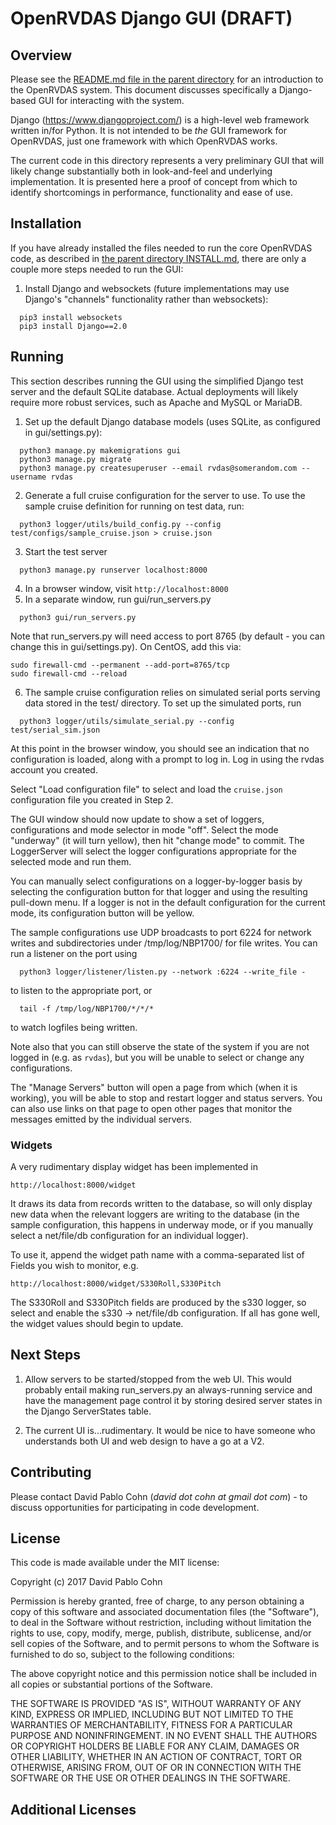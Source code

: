 # OpenRVDAS Django GUI (DRAFT)

## Overview

Please see the [README.md file in the parent directory](../README.md)
for an introduction to the OpenRVDAS system. This document discusses
specifically a Django-based GUI for interacting with the system.

Django (<https://www.djangoproject.com/>) is a high-level web
framework written in/for Python. It is not intended to be *the* GUI
framework for OpenRVDAS, just one framework with which OpenRVDAS
works.

The current code in this directory represents a very preliminary GUI
that will likely change substantially both in look-and-feel and
underlying implementation. It is presented here a proof of concept
from which to identify shortcomings in performance, functionality and
ease of use.

## Installation

If you have already installed the files needed to run the core
OpenRVDAS code, as described in [the parent directory
INSTALL.md](../INSTALL.md), there are only a couple more steps needed
to run the GUI:

1. Install Django and websockets (future implementations may use
Django's "channels" functionality rather than websockets):
```
  pip3 install websockets
  pip3 install Django==2.0
```

## Running

This section describes running the GUI using the simplified Django
test server and the default SQLite database. Actual deployments will
likely require more robust services, such as Apache and MySQL or
MariaDB.

1. Set up the default Django database models (uses SQLite, as
configured in gui/settings.py):
```
  python3 manage.py makemigrations gui
  python3 manage.py migrate
  python3 manage.py createsuperuser --email rvdas@somerandom.com --username rvdas
```
2. Generate a full cruise configuration for the server to use. To use
the sample cruise definition for running on test data, run:
```
  python3 logger/utils/build_config.py --config test/configs/sample_cruise.json > cruise.json
```
3. Start the test server
```
  python3 manage.py runserver localhost:8000
```
4. In a browser window, visit ```http://localhost:8000```
5. In a separate window, run gui/run_servers.py
```
  python3 gui/run_servers.py
```
Note that run_servers.py will need access to port 8765 (by default - you can change this in gui/settings.py). On CentOS, add this via:
```
sudo firewall-cmd --permanent --add-port=8765/tcp
sudo firewall-cmd --reload
```

6. The sample cruise configuration relies on simulated serial ports
serving data stored in the test/ directory. To set up the simulated
ports, run
```
  python3 logger/utils/simulate_serial.py --config test/serial_sim.json 
```

At this point in the browser window, you should see an indication that
no configuration is loaded, along with a prompt to log in. Log in
using the rvdas account you created.

Select "Load configuration file" to select and load the
```cruise.json``` configuration file you created in Step 2.

The GUI window should now update to show a set of loggers,
configurations and mode selector in mode "off". Select the mode
"underway" (it will turn yellow), then hit "change mode" to
commit. The LoggerServer will select the logger configurations
appropriate for the selected mode and run them.

You can manually select configurations on a logger-by-logger basis by
selecting the configuration button for that logger and using the
resulting pull-down menu. If a logger is not in the default
configuration for the current mode, its configuration button will be
yellow.

The sample configurations use UDP broadcasts to port 6224 for network
writes and subdirectories under /tmp/log/NBP1700/ for file writes. You
can run a listener on the port using
```
  python3 logger/listener/listen.py --network :6224 --write_file -
```
to listen to the appropriate port, or
```
  tail -f /tmp/log/NBP1700/*/*/*
```
to watch logfiles being written.

Note also that you can still observe the state of the system if you
are not logged in (e.g. as ```rvdas```), but you will be unable to
select or change any configurations.

The "Manage Servers" button will open a page from which (when it is
working), you will be able to stop and restart logger and status
servers. You can also use links on that page to open other pages that
monitor the messages emitted by the individual servers.

### Widgets

A very rudimentary display widget has been implemented in
```
http://localhost:8000/widget
```
It draws its data from records written to the database, so will only
display new data when the relevant loggers are writing to the database
(in the sample configuration, this happens in underway mode, or if you
manually select a net/file/db configuration for an individual logger).

To use it, append the widget path name with a comma-separated list of
Fields you wish to monitor, e.g.
```
http://localhost:8000/widget/S330Roll,S330Pitch
```
The S330Roll and S330Pitch fields are produced by the s330 logger,
so select and enable the s330 -> net/file/db configuration. If
all has gone well, the widget values should begin to update.

## Next Steps

1. Allow servers to be started/stopped from the web UI. This would
probably entail making run_servers.py an always-running service and
have the management page control it by storing desired server states
in the Django ServerStates table.

2. The current UI is...rudimentary. It would be nice to have someone
who understands both UI and web design to have a go at a V2.

## Contributing

Please contact David Pablo Cohn (*david dot cohn at gmail dot com*) -
to discuss opportunities for participating in code development.

## License

This code is made available under the MIT license:

Copyright (c) 2017 David Pablo Cohn

Permission is hereby granted, free of charge, to any person obtaining a copy
of this software and associated documentation files (the "Software"), to deal
in the Software without restriction, including without limitation the rights
to use, copy, modify, merge, publish, distribute, sublicense, and/or sell
copies of the Software, and to permit persons to whom the Software is
furnished to do so, subject to the following conditions:

The above copyright notice and this permission notice shall be included in all
copies or substantial portions of the Software.

THE SOFTWARE IS PROVIDED "AS IS", WITHOUT WARRANTY OF ANY KIND, EXPRESS OR
IMPLIED, INCLUDING BUT NOT LIMITED TO THE WARRANTIES OF MERCHANTABILITY,
FITNESS FOR A PARTICULAR PURPOSE AND NONINFRINGEMENT. IN NO EVENT SHALL THE
AUTHORS OR COPYRIGHT HOLDERS BE LIABLE FOR ANY CLAIM, DAMAGES OR OTHER
LIABILITY, WHETHER IN AN ACTION OF CONTRACT, TORT OR OTHERWISE, ARISING FROM,
OUT OF OR IN CONNECTION WITH THE SOFTWARE OR THE USE OR OTHER DEALINGS IN THE
SOFTWARE.

## Additional Licenses
